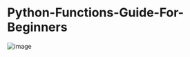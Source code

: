 # Python-Functions-Guide-For-Beginners
![image](https://user-images.githubusercontent.com/72195951/163014213-bdd80f89-b7e1-4263-9747-df255f40c7e7.png)